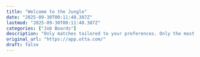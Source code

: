 ```yaml
---
title: "Welcome to the Jungle"
date: "2025-09-30T00:11:40.387Z"
lastmod: "2025-09-30T00:11:40.387Z"
categories: ["Job Boards"]
description: "Only matches tailored to your preferences. Only the most exciting, innovative and fast-moving companies."
original_url: "https://app.otta.com/"
draft: false
---
```

